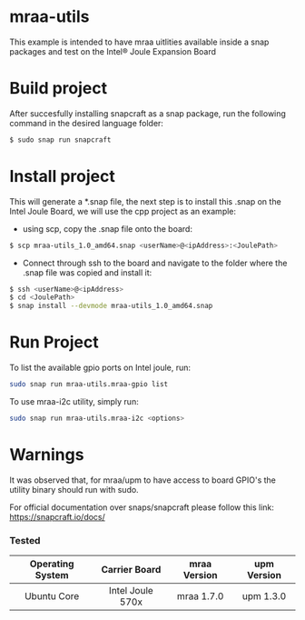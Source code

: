 # mraa-utils 

This example is intended to have mraa uitlities available inside a snap packages and test on the Intel® Joule Expansion Board

# Build project
After succesfully installing snapcraft as a snap package, run the following command in the desired language folder:
```sh
$ sudo snap run snapcraft
```

# Install project

This will generate a *.snap file, the next step is to install this .snap on the Intel Joule Board, we will use the cpp project as an example:
  - using scp, copy the .snap file onto the board:
```sh
$ scp mraa-utils_1.0_amd64.snap <userName>@<ipAddress>:<JoulePath>
```
  - Connect through ssh to the board and navigate to the folder where the .snap file was copied and install it:
```sh
$ ssh <userName>@<ipAddress>
$ cd <JoulePath>
$ snap install --devmode mraa-utils_1.0_amd64.snap
```

# Run Project

To list the available gpio ports on Intel joule, run:

```sh
sudo snap run mraa-utils.mraa-gpio list
```

To use mraa-i2c utility, simply run:

```sh
sudo snap run mraa-utils.mraa-i2c <options>
```
   
# Warnings   
  
   It was observed that, for mraa/upm to have access to board GPIO's the utility binary should run with sudo.
   
   
   For official documentation over snaps/snapcraft please follow this link:
   https://snapcraft.io/docs/


### Tested
|	Operating System	|	Carrier Board	|	mraa Version	|	upm Version	    |
|:---------------------:|:-----------------:|:-----------------:|:-----------------:|
|	Ubuntu Core			|  Intel Joule 570x	|	mraa 1.7.0		|	upm 1.3.0		|   